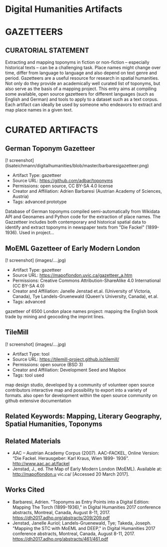 # Digital Humanities Artifacts

# GAZETTEERS

## CURATORIAL STATEMENT

Extracting and mapping toponyms in fiction or non-fiction – especially historical texts – can be a challenging task. Place names might change over time, differ from language to language and also depend on text genre and period. Gazetteers are a useful resource for research in spatial humanities. Not only do they provide an academically well curated list of toponyms, but also serve as the basis of a mapping project. 
This entry aims at compiling some available, open source gazetteers for different languages (such as English and German) and tools to apply to a dataset such as a text corpus. Each artifact can ideally be used by someone who endeavors to extract and map place names in a given text.

# CURATED ARTIFACTS

## German Toponym Gazetteer

[! screenshot] (lisateichmann/digitalhumanities/blob/master/barbaresigazetteer.png)

* Artifact Type: gazetteer
* Source URL: https://github.com/adbar/toponyms
* Permissions: open source, CC BY-SA 4.0 license
* Creator and Affiliation: Adrien Barbaresi (Austrian Academy of Sciences, Austria)
* Tags: advanced prototype

Database of German toponyms compiled semi-automatically from Wikidata API and Geonames and Python code for the extraction of place names. The Gazzetteer includes both contemporary and historical spatial data to identify and extract toponyms in newspaper texts from "Die Fackel" (1899-1936). Used in project... 

## MoEML Gazetteer of Early Modern London

[! screenshot] (images/....jpg)

* Artifact Type: gazetteer
* Source URL: https://mapoflondon.uvic.ca/gazetteer_a.htm
* Permissions: Creative Commons Attribution-ShareAlike 4.0 International (CC BY-SA 4.0)
* Creator and Affiliation: Janelle Jenstad et.al. (University of Victoria, Canada), Tye Landels-Gruenewald (Queen's University, Canada), et.al.
* Tags: advanced

gazetteer of 6500 London place names
project: mapping the English book trade by mining and geocoding the imprint lines.

## TileMill

[! screenshot] (images/....jpg)

* Artifact Type: tool
* Source URL: https://tilemill-project.github.io/tilemill/
* Permissions: open source (BSD 3)
* Creator and Affiliation: Development Seed and Mapbox
* Tags: tool used

map design studio, developed by a community of volunteer open source contributors
interactive map and possibility to export into a variety of formats.
also open for development within the open source community on github
extensive documentation


## Related Keywords: Mapping, Literary Geography, Spatial Humanities, Toponyms

## Related Materials
 * AAC – Austrian Academy Corpus (2007). AAC–FACKEL, Online
Version: “Die Fackel. Herausgeber: Karl Kraus, Wien 1899-
1936”. http://www.aac.ac.at/fackel
* Jenstad, J., ed. The Map of Early Modern London (MoEML). Available
at: http://mapoflondon.u vic.ca/ [Accessed 20 March
2017].

## Works Cited
* Barbaresi, Adrien. "Toponyms as Entry Points into a Digital Edition: Mapping The Torch (1899-1936)," in Digital Humanities 2017 conference abstracts, Montreal, Canada, August 8-11, 2017. https://dh2017.adho.org/abstracts/209/209.pdf
* Jenstad, Janelle Auriol; Landels-Gruenewald, Tye; Takeda, Joseph. "Mapping the STC with MoEML and DEEP," in Digital Humanities 2017 conference abstracts, Montreal, Canada, August 8-11, 2017. https://dh2017.adho.org/abstracts/461/461.pdf
